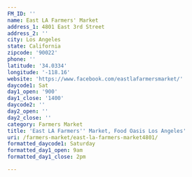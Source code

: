 ```yaml
---
FM_ID: ''
name: East LA Farmers' Market
address_1: 4801 East 3rd Street
address_2: ''
city: Los Angeles
state: California
zipcode: '90022'
phone: ''
latitude: '34.0334'
longitude: '-118.16'
website: 'https://www.facebook.com/eastlafarmersmarket/'
daycode1: Sat
day1_open: '900'
day1_close: '1400'
daycode2: ''
day2_open: ''
day2_close: ''
category: Farmers Market
title: 'East LA Farmers'' Market, Food Oasis Los Angeles'
uri: /farmers-market/east-la-farmers-market4801/
formatted_daycode1: Saturday
formatted_day1_open: 9am
formatted_day1_close: 2pm

---
```

